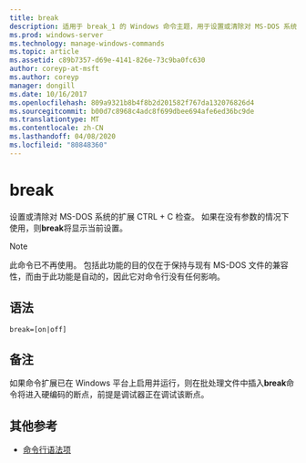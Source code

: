 ```yaml
---
title: break
description: 适用于 break_1 的 Windows 命令主题，用于设置或清除对 MS-DOS 系统的扩展 CTRL + C 检查。
ms.prod: windows-server
ms.technology: manage-windows-commands
ms.topic: article
ms.assetid: c89b7357-d69e-4141-826e-73c9ba0fc630
author: coreyp-at-msft
ms.author: coreyp
manager: dongill
ms.date: 10/16/2017
ms.openlocfilehash: 809a9321b8b4f8b2d201582f767da132076826d4
ms.sourcegitcommit: b00d7c8968c4adc8f699dbee694afe6ed36bc9de
ms.translationtype: MT
ms.contentlocale: zh-CN
ms.lasthandoff: 04/08/2020
ms.locfileid: "80848360"
---
```

# <a name="break"></a>break

设置或清除对 MS-DOS 系统的扩展 CTRL + C 检查。 如果在没有参数的情况下使用，则**break**将显示当前设置。

> [!NOTE]
> 此命令已不再使用。 包括此功能的目的仅在于保持与现有 MS-DOS 文件的兼容性，而由于此功能是自动的，因此它对命令行没有任何影响。

## <a name="syntax"></a>语法

```
break=[on|off]
```

## <a name="remarks"></a>备注

如果命令扩展已在 Windows 平台上启用并运行，则在批处理文件中插入**break**命令将进入硬编码的断点，前提是调试器正在调试该断点。

## <a name="additional-references"></a>其他参考

- [命令行语法项](command-line-syntax-key.md)